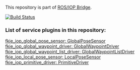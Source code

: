 This repository is part of [ROS/IOP Bridge](https://github.com/fkie/iop_core/blob/master/README.md).

[![Build Status](https://travis-ci.org/fkie/iop_jaus_mobility.svg?branch=master)](https://travis-ci.org/fkie/iop_jaus_mobility)

### List of service plugins in this repository:

[fkie_iop_global_pose_sensor: GlobalPoseSensor](fkie_iop_global_pose_sensor/README.md)  
[fkie_iop_global_waypoint_driver: GlobalWaypointDriver](fkie_iop_global_waypoint_driver/README.md)  
[fkie_iop_global_waypoint_list_driver: GlobalWaypointListDriver](fkie_iop_global_waypoint_list_driver/README.md)  
[fkie_iop_local_pose_sensor: LocalPoseSensor](fkie_iop_local_pose_sensor/README.md)  
[fkie_iop_primitive_driver: PrimitiveDriver](fkie_iop_primitive_driver/README.md)







